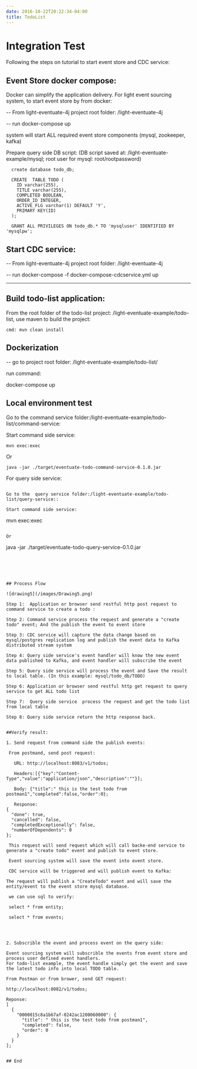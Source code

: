```yaml
---
date: 2016-10-22T20:22:34-04:00
title: TodoList
---
```





# Integration Test

Following the steps on tutorial to start event store and CDC service:

## Event Store docker compose:

Docker can simplify the application delivery. For light event sourcing system, to start event store by from docker:

  -- From light-eventuate-4j project root folder: /light-eventuate-4j

  -- run docker-compose up

 system will start ALL required event store components (mysql, zookeeper, kafka)


  Prepare query side DB script: (DB script saved at: /light-eventuate-example/mysql; root user for mysql: root/rootpassword)

      create database todo_db;

      CREATE  TABLE TODO (
        ID varchar(255),
        TITLE varchar(255),
        COMPLETED BOOLEAN,
        ORDER_ID INTEGER,
        ACTIVE_FLG varchar(1) DEFAULT 'Y',
        PRIMARY KEY(ID)
      );

      GRANT ALL PRIVILEGES ON todo_db.* TO 'mysqluser' IDENTIFIED BY 'mysqlpw';


##  Start CDC service:

  -- From light-eventuate-4j project root folder: /light-eventuate-4j

  -- run docker-compose -f docker-compose-cdcservice.yml up

-----------------------------------------------------------------------------------------------------------------------------------------------------------------------------




## Build todo-list application:

From the root folder of the todo-list project: /light-eventuate-example/todo-list, use maven to build the project:

```
cmd: mvn clean install
```



## Dockerization

  -- go to project root folder: /light-eventuate-example/todo-list/

  run command:

  docker-compose up





## Local environment test

Go to the  command service folder:/light-eventuate-example/todo-list/command-service:

Start command side service:
```
mvn exec:exec
```

Or
```
java -jar ./target/eventuate-todo-command-service-0.1.0.jar
```



For query side service:
```

Go to the  query service folder:/light-eventuate-example/todo-list/query-service::

Start command side service:
```
mvn exec:exec
```

Or
```
java -jar ./target/eventuate-todo-query-service-0.1.0.jar
```





## Process Flow

![drawing5](/images/Drawing5.png)

Step 1:  Application or browser send restful http post request to command service to create a todo :

Step 2: Command service process the request and generate a "create todo" event; And the publish the event to event store

Step 3: CDC service will capture the data change based on mysql/postgres replication log and publish the event data to Kafka distributed stream system

Step 4: Query side service's event handler will know the new event data published to Kafka, and event handler will subscribe the event

Step 5: Query side service will process the event and Save the result to local table. (In this example: mysql/todo_db/TODO)

Step 6: Application or browser send restful http get request to query service to get ALL todo list

Step 7:  Query side service  process the request and get the todo list from local table

Step 8: Query side service return the http response back.


##Verify result:

1. Send request from command side the publish events:

 From postmand, send post request:

   URL: http://localhost:8083/v1/todos;

   Headers:[{"key":"Content-Type","value":"application/json","description":""}];

   Body: {"title":" this is the test todo from postman1","completed":false,"order":0};

   Response:
{
  "done": true,
  "cancelled": false,
  "completedExceptionally": false,
  "numberOfDependents": 0
};

 This request will send request which will call backe-end service to generate a "create todo" event and publish to event store.

 Event sourcing system will save the event into event store.

 CDC service will be triggered and will publish event to Kafka:

The request will publish a "CreateTodo" event and will save the entity/event to the event store mysql database.

 we can use sql to verify:

 select * from entity;

 select * from events;




2. Subscrible the event and process event on the query side:

Event sourcing system will subscrible the events from event store and process user defined event handlers.
For todo-list example, the event handle simply get the event and save the latest todo info into local TODO table.

From Postman or from brower, send GET request:

http://localhost:8082/v1/todos;

Reponse:
[
  {
    "0000015c8a1b67af-0242ac1200060000": {
      "title": " this is the test todo from postman1",
      "completed": false,
      "order": 0
    }
  }
];


## End